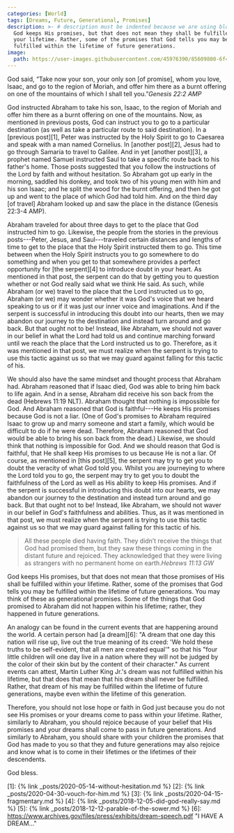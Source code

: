 ```yaml
---
categories: [World]
tags: [Dreams, Future, Generational, Promises]
description: >- # description must be indented because we are using block scalar
  God keeps His promises, but that does not mean they shall be fulfilled within
  your lifetime. Rather, some of the promises that God tells you may be
  fulfilled within the lifetime of future generations.
image:
  path: https://user-images.githubusercontent.com/45976390/85609800-6f439780-b624-11ea-8896-32d43c439eb4.jpg
---
```


>
God said, “Take now your son, your only son [of promise], whom you love, Isaac,
and go to the region of Moriah, and offer him there as a burnt offering on one
of the mountains of which I shall tell you.”<cite>Genesis 22:2 AMP</cite>

God instructed Abraham to take his son, Isaac, to the region of Moriah and offer
him there as a burnt offering on one of the mountains. Now, as mentioned in
previous posts, God can instruct you to go to a particular destination (as well
as take a particular route to said destination). In a [previous post][1],
Peter was instructed by the Holy Spirit to go to Caesarea and speak with a man
named Cornelius. In [another post][2], Jesus had to go through Samaria to travel
to Galilee. And in yet [another post][3], a prophet named Samuel instructed Saul
to take a specific route back to his father's home. Those posts suggested that
you follow the instructions of the Lord by faith and without hesitation. So
Abraham got up early in the morning, saddled his donkey, and took two of his
young men with him and his son Isaac; and he split the wood for the burnt
offering, and then he got up and went to the place of which God had told him.
And on the third day [of travel] Abraham looked up and saw the place in the
distance (Genesis 22:3-4 AMP).

Abraham traveled for about three days to get to the place that God instructed
him to go. Likewise, the people from the stories in the previous posts---Peter,
Jesus, and Saul---traveled certain distances and lengths of time to get to the
place that the Holy Spirit instructed them to go. This time between when the
Holy Spirit instructs you to go somewhere to do something and when you get to
that somewhere provides a perfect opportunity for [the serpent][4] to introduce
doubt in your heart. As mentioned in that post, the serpent can do that by
getting you to question whether or not God really said what we think He said. As
such, while Abraham (or we) travel to the place that the Lord instructed us to
go, Abraham (or we) may wonder whether it was God's voice that we heard speaking
to us or if it was just our inner voice and imaginations. And if the serpent is
successful in introducing this doubt into our hearts, then we may abandon our
journey to the destination and instead turn around and go back. But that ought
not to be! Instead, like Abraham, we should not waver in our belief in what the
Lord had told us and continue marching forward until we reach the place that the
Lord instructed us to go. Therefore, as it was mentioned in that post, we must
realize when the serpent is trying to use this tactic against us so that we may
guard against falling for this tactic of his.

We should also have the same mindset and thought process that Abraham had.
Abraham reasoned that if Isaac died, God was able to bring him back to life
again. And in a sense, Abraham did receive his son back from the dead (Hebrews
11:19 NLT). Abraham thought that nothing is impossible for God. And Abraham
reasoned that God is faithful---He keeps His promises because God is not a liar.
(One of God's promises to Abraham required Isaac to grow up and marry someone
and start a family, which would be difficult to do if he were dead. Therefore,
Abraham reasoned that God would be able to bring his son back from the dead.)
Likewise, we should think that nothing is impossible for God. And we should
reason that God is faithful, that He shall keep His promises to us because He is
not a liar. Of course, as mentioned in [this post][5], the serpent may try to
get you to doubt the veracity of what God told you. Whilst you are journeying
to where the Lord told you to go, the serpent may try to get you to doubt the
faithfulness of the Lord as well as His ability to keep His promises. And if the
serpent is successful in introducing this doubt into our hearts, we may abandon
our journey to the destination and instead turn around and go back. But that
ought not to be! Instead, like Abraham, we should not waver in our belief in
God's faithfulness and abilities. Thus, as it was mentioned in that post, we
must realize when the serpent is trying to use this tactic against us so that we
may guard against falling for this tactic of his.

> All these people died having faith. They didn’t receive the things that God
had promised them, but they saw these things coming in the distant future and
rejoiced. They acknowledged that they were living as strangers with no permanent
home on earth.<cite>Hebrews 11:13 GW</cite>

God keeps His promises, but that does not mean that those promises of His shall
be fulfilled within your lifetime. Rather, some of the promises that God tells
you may be fulfilled within the lifetime of future generations. You may think of
these as generational promises. Some of the things that God promised to Abraham
did not happen within his lifetime; rather, they happened in future generations.

An analogy can be found in the current events that are happening around the
world. A certain person had [a dream][6]: "A dream that one day this nation will
rise up, live out the true meaning of its creed: 'We hold these truths to be
self-evident, that all men are created equal'" so that his "four little children
will one day live in a nation where they will not be judged by the color of
their skin but by the content of their character." As current events can attest,
Martin Luther King Jr.'s dream was not fulfilled within his lifetime, but that
does that mean that his dream shall never be fulfilled. Rather, that dream of
his may be fulfilled within the lifetime of future generations, maybe even
within the lifetime of this generation.

Therefore, you should not lose hope or faith in God just because you do not see
His promises or your dreams come to pass within your lifetime. Rather, similarly
to Abraham, you should rejoice because of your belief that His promises and your
dreams shall come to pass in future generations. And similarly to Abraham, you
should share with your children the promises that God has made to you so that
they and future generations may also rejoice and know what is to come in their
lifetimes or the lifetimes of their descendents.

God bless.

[1]: {% link _posts/2020-05-14-without-hesitation.md %}
[2]: {% link _posts/2020-04-30-vouch-for-him.md %}
[3]: {% link _posts/2020-04-15-fragmentary.md %}
[4]: {% link _posts/2018-12-05-did-god-really-say.md %}
[5]: {% link _posts/2018-12-12-parable-of-the-sower.md %}
[6]: https://www.archives.gov/files/press/exhibits/dream-speech.pdf
     "I HAVE A DREAM..."
